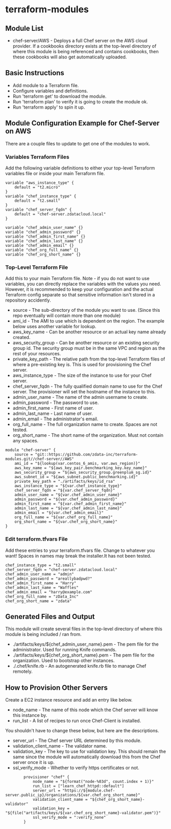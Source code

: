 # terraform-modules

## Module List
* chef-server/AWS - Deploys a full Chef server on the AWS cloud provider. If a cookbooks directory exists at the top-level directory of where this module is being referenced and contains cookbooks, then these cookbooks will also get automatically uploaded.

## Basic Instructions
* Add module to a Terraform file.
* Configure variables and definitions.
* Run 'terraform get' to download the module.
* Run 'terraform plan' to verify it is going to create the module ok. 
* Run 'terraform apply' to spin it up.

## Module Configuration Example for Chef-Server on AWS
There are a couple files to update to get one of the modules to work. 

### Variables Terraform Files
Add the following variable definitions to either your top-level Terraform variables file or inside your main Terraform file.
```
variable "aws_instance_type" {
    default = "t2.micro"
}
variable "chef_instance_type" {
    default = "t2.small"
}
variable "chef_server_fqdn" {
    default = "chef-server.zdatacloud.local"
}

variable "chef_admin_user_name" {}
variable "chef_admin_password" {}
variable "chef_admin_first_name" {}
variable "chef_admin_last_name" {}
variable "chef_admin_email" {}
variable "chef_org_full_name" {}
variable "chef_org_short_name" {}
```

### Top-Level Terraform File
Add this to your main Terraform file. Note - if you do not want to use variables, you can directly replace the variables with the values you need. However, it is recommended to keep your configuration and the actual Terraform config separate so that sensitive information isn't stored in a repository accidently.

* source - The sub-directory of the module you want to use. (Since this repo eventually will contain more than one module)
* ami_id - The AMI to use which is dependent on the region. The example below uses another variable for lookup.
* aws_key_name - Can be another resource or an actual key name already created.
* aws_security_group - Can be another resource or an existing security group id. The security group must be in the same VPC and region as the rest of your resources.
* private_key_path - The relative path from the top-level Terraform files of where a pre-existing key is. This is used for provisioning the Chef server.
* aws_instance_type - The size of the instance to use for your Chef server.
* chef_server_fqdn - The fully qualified domain name to use for the Chef server. The provisioner will set the hostname of the instance to this.
* admin_user_name - The name of the admin username to create.
* admin_password - The password to use.
* admin_first_name - First name of user.
* admin_last_name - Last name of user.
* admin_email - The administrator's email.
* org_full_name - The full organization name to create. Spaces are not tested.
* org_short_name - The short name of the organization. Must not contain any spaces.
```
module "chef-server" {
    source = "git::https://github.com/zdata-inc/terraform-modules.git//chef-server//AWS"
    ami_id = "${lookup(var.centos_6_amis, var.aws_region)}"
    aws_key_name = "${aws_key_pair.benchmarking_key.key_name}"
    aws_security_group = "${aws_security_group.greenplum_sg.id}"
    aws_subnet_id = "${aws_subnet.public_benchmarking.id}"
    private_key_path = "./artifacts/keys/id_rsa"
    aws_instance_type = "${var.chef_instance_type}"
    chef_server_fqdn = "${var.chef_server_fqdn}"
    admin_user_name = "${var.chef_admin_user_name}"
    admin_password = "${var.chef_admin_password}"
    admin_first_name = "${var.chef_admin_first_name}"
    admin_last_name = "${var.chef_admin_last_name}"
    admin_email = "${var.chef_admin_email}"
    org_full_name = "${var.chef_org_full_name}"
    org_short_name = "${var.chef_org_short_name}"
}
```

### Edit terraform.tfvars File
Add these entries to your terraform.tfvars file. Change to whatever you want! Spaces in names may break the installer.It has not been  tested.
```
chef_instance_type = "t2.small"
chef_server_fqdn = "chef-server.zdatacloud.local"
chef_admin_user_name = "admin"
chef_admin_password = "areallybadpwd?"
chef_admin_first_name = "Harry"
chef_admin_last_name = "Waffles"
chef_admin_email = "harry@example.com"
chef_org_full_name = "zData_Inc"
chef_org_short_name = "zdata"
```

## Generated Files and Output
This module will create several files in the top-level directory of where this module is being included / ran from.
* ./artifacts/keys/${chef_admin_user_name}.pem - The pem file for the administrator. Used for running Knife commands.
* ./artifacts/keys/${chef_org_short_name}.pem - The pem file for the organization. Used to bootstrap other instances.
* ./.chef/knife.rb - An autogenerated knife.rb file to manage Chef remotely.

## How to Provision Other Servers 
Create a EC2 instance resource and add an entry like below. 
* node_name - The name of this node which the Chef server will know this instance by.
* run_list - A list of recipes to run once Chef-Client is installed.

You shouldn't have to change these below, but here are the descriptions.
* server_url - The Chef server URL determined by this module.
* validation_client_name - The validator name.
* validation_key - The key to use for validation key. This should remain the same since the module will automatically download this from the Chef server once it is up.
* ssl_verify_mode - Whether to verify https certificates or not. 

```
        provisioner "chef" {
            node_name = "${format("node-%03d", count.index + 1)}"
            run_list = ["learn_chef_httpd::default"]
            server_url = "https://${module.chef-server.public_ip}/organizations/${var.chef_org_short_name}"
            validation_client_name = "${chef_org_short_name}-validator"
            validation_key = "${file("artifacts/keys/${var.chef_org_short_name}-validator.pem")}"
            ssl_verify_mode = ":verify_none"
        }
```
